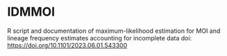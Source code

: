 # IDMMOI
R script and documentation of maximum-likelihood estimation for MOI and lineage frequency estimates accounting for incomplete data  doi: https://doi.org/10.1101/2023.06.01.543300
